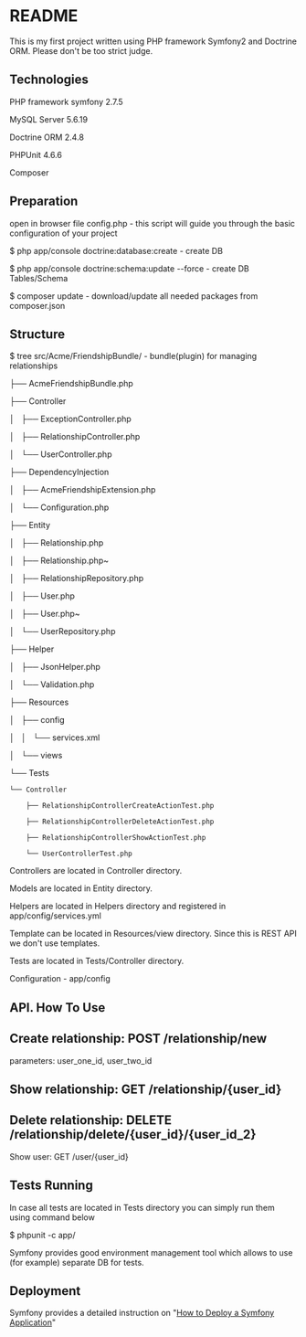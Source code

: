 README
==============

This is my first project written using PHP framework Symfony2 and Doctrine ORM. Please don't be too strict judge.	

Technologies
-----------------

PHP framework symfony 2.7.5

MySQL Server 5.6.19

Doctrine ORM 2.4.8

PHPUnit 4.6.6

Composer

Preparation
-----------------

open in browser file config.php - this script will guide you through the basic configuration of your project

$ php app/console doctrine:database:create - create DB

$ php app/console doctrine:schema:update --force  - create DB Tables/Schema

$ composer update - download/update all needed packages from composer.json



Structure
-----------------

$ tree src/Acme/FriendshipBundle/ - bundle(plugin) for managing relationships

├── AcmeFriendshipBundle.php

├── Controller

│   ├── ExceptionController.php

│   ├── RelationshipController.php

│   └── UserController.php

├── DependencyInjection

│   ├── AcmeFriendshipExtension.php

│   └── Configuration.php

├── Entity

│   ├── Relationship.php

│   ├── Relationship.php~

│   ├── RelationshipRepository.php

│   ├── User.php

│   ├── User.php~

│   └── UserRepository.php

├── Helper

│   ├── JsonHelper.php

│   └── Validation.php

├── Resources

│   ├── config

│   │   └── services.xml

│   └── views

└── Tests

    └── Controller

        ├── RelationshipControllerCreateActionTest.php

        ├── RelationshipControllerDeleteActionTest.php

        ├── RelationshipControllerShowActionTest.php

        └── UserControllerTest.php


Controllers are located in  Controller directory.

Models are located in Entity directory.

Helpers are located in Helpers directory and registered in app/config/services.yml

Template can be located in Resources/view directory. Since this is REST API we don't use templates.

Tests are located in Tests/Controller directory.

Configuration - app/config


API. How To Use
-----------------

Create relationship: POST /relationship/new 
-----------------

parameters: user_one_id, user_two_id

Show relationship: GET /relationship/{user_id}
-----------------

Delete relationship: DELETE /relationship/delete/{user_id}/{user_id_2}
-----------------

Show user: GET /user/{user_id}

Tests Running
----------------

In case all tests are located in Tests directory you can simply run them using command below

$ phpunit -c app/

Symfony provides good environment management tool which allows to use (for example) separate DB for tests.


Deployment
----------------

Symfony provides a detailed instruction on "[How to Deploy a Symfony Application][1]"



[1]: http://symfony.com/doc/current/cookbook/deployment/tools.html